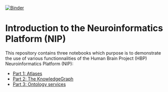 [![Binder](http://mybinder.org/badge.svg)](http://mybinder.org:/repo/christian-oreilly/nip_fens2016)

# Introduction to the Neuroinformatics Platform (NIP)

This repository contains three notebooks which purpose is to demonstrate the use of various functionnalities of the Human Brain Project (HBP) Neuroinformatics Platform (NIP):
* [Part 1: Atlases](https://github.com/christian-oreilly/NIP_FENS2016/blob/master/Part1-Atlases.ipynb)
* [Part 2: The KnowledgeGraph](https://github.com/christian-oreilly/NIP_FENS2016/blob/master/Part2-KnowledgeGraph.ipynb)
* [Part 3: Ontology services](https://github.com/christian-oreilly/NIP_FENS2016/blob/master/Part3-Ontologies.ipynb)
